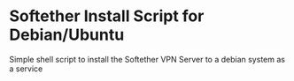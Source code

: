 # Softether Install Script for Debian/Ubuntu
Simple shell script to install the Softether VPN Server to a debian system as a service
